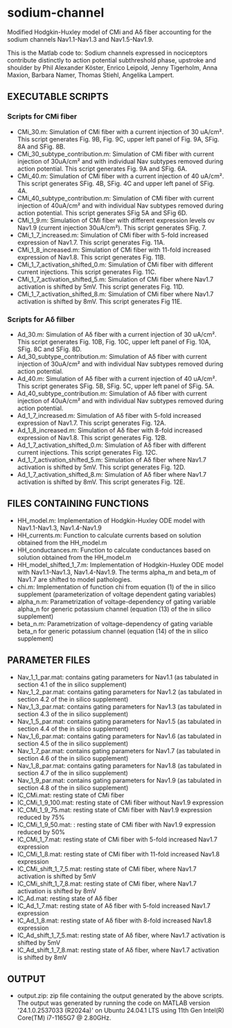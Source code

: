 # sodium-channel
Modified Hodgkin-Huxley model of CMi and A&delta; fiber accounting for the sodium channels Nav1.1-Nav1.3 and Nav1.5-Nav1.9.

This is the Matlab code to: Sodium channels expressed in nociceptors contribute distinctly to action potential subthreshold phase, upstroke and shoulder 
by Phil Alexander Köster, Enrico Leipold, Jenny Tigerholm, Anna Maxion, Barbara Namer, Thomas Stiehl, Angelika Lampert.

## EXECUTABLE SCRIPTS
### Scripts for CMi fiber
- CMi_30.m: Simulation of CMi fiber with a current injection of 30 uA/cm². This script generates Fig. 9B, Fig. 9C, upper left panel of Fig. 9A, SFig. 8A and SFig. 8B.
- CMi_30_subtype_contribution.m: Simulation of CMi fiber with current injection of 30uA/cm² and with individual Nav subtypes removed during action potential. This script generates Fig. 9A and SFig. 6A.
- CMi_40.m: Simulation of CMi fiber with a current injection of 40 uA/cm². This script generates SFig. 4B, SFig. 4C and upper left panel of SFig. 4A.
- CMi_40_subtype_contribution.m: Simulation of CMi fiber with current injection of 40uA/cm² and with individual Nav subtypes removed during action potential. This script generates SFig 5A and SFig 6D.
- CMi_1_9.m: Simulation of CMi fiber with different expression levels ov Nav1.9 (current injection 30uA/cm²). This script generates SFig. 7.
- CMi_1_7_increased.m: Simulation of CMi fiber with 5-fold increased expression of Nav1.7. This script generates Fig. 11A.
- CMi_1_8_increased.m: Simulation of CMi fiber with 11-fold increased expression of Nav1.8. This script generates Fig. 11B.
- CMi_1_7_activation_shifted_0.m: Simulation of CMi fiber with different current injections. This script generates Fig. 11C.
- CMi_1_7_activation_shifted_5.m: Simulation of CMi fiber where Nav1.7 activation is shifted by 5mV. This script generates Fig. 11D.
- CMi_1_7_activation_shifted_8.m: Simulation of CMi fiber where Nav1.7 activation is shifted by 8mV. This script generates Fig 11E.
### Scripts for A&delta; filber
- Ad_30.m: Simulation of A&delta; fiber with a current injection of 30 uA/cm². This script generates Fig. 10B, Fig. 10C, upper left panel of Fig. 10A, SFig. 8C and SFig. 8D.
- Ad_30_subtype_contribution.m: Simulation of A&delta; fiber with current injection of 30uA/cm² and with individual Nav subtypes removed during action potential. 
- Ad_40.m: Simulation of A&delta; fiber with a current injection of 40 uA/cm². This script generates SFig. 5B, SFig. 5C, upper left panel of SFig. 5A.
- Ad_40_subtype_contribution.m: Simulation of A&delta; fiber with current injection of 40uA/cm² and with individual Nav subtypes removed during action potential. 
- Ad_1_7_increased.m: Simulation of A&delta; fiber with 5-fold increased expression of Nav1.7. This script generates Fig. 12A.
- Ad_1_8_increased.m: Simulation of A&delta; fiber with 8-fold increased expression of Nav1.8. This script generates Fig. 12B.
- Ad_1_7_activation_shifted_0.m: Simulation of A&delta; fiber with different current injections. This script generates Fig. 12C.
- Ad_1_7_activation_shifted_5.m: Simulation of A&delta; fiber where Nav1.7 activation is shifted by 5mV. This script generates Fig. 12D.
- Ad_1_7_activation_shifted_8.m: Simulation of A&delta; fiber where Nav1.7 activation is shifted by 8mV. This script generates Fig. 12E.


## FILES CONTAINING FUNCTIONS
- HH_model.m: Implementation of Hodgkin-Huxley ODE model with Nav1.1-Nav1.3, Nav1.4-Nav1.9
- HH_currents.m: Function to calculate currents based on solution obtained from the HH_model.m
- HH_conductances.m: Function to calculate conductances based on solution obtained from the HH_model.m
- HH_model_shifted_1_7.m: Implementation of Hodgkin-Huxley ODE model with Nav1.1-Nav1.3, Nav1.4-Nav1.9. The terms alpha_m and beta_m of Nav1.7 are shifted to model pathologies.
- chi.m: Implementation of function chi from equation (1) of the in silico supplement (parameterization of voltage dependent gating variables)
- alpha_n.m: Parametrization of voltage-dependency of gating variable alpha_n for generic potassium channel (equation (13) of the in silico supplement)
- beta_n.m: Parametrization of voltage-dependency of gating variable beta_n for generic potassium channel (equation (14) of the in silico supplement)


## PARAMETER FILES
- Nav_1_1_par.mat: contains gating parameters for Nav1.1 (as tabulated in section 4.1 of the in silico supplement)
- Nav_1_2_par.mat: contains gating parameters for Nav1.2 (as tabulated in section 4.2 of the in silico supplement)
- Nav_1_3_par.mat: contains gating parameters for Nav1.3 (as tabulated in section 4.3 of the in silico supplement)
- Nav_1_5_par.mat: contains gating parameters for Nav1.5 (as tabulated in section 4.4 of the in silico supplement)
- Nav_1_6_par.mat: contains gating parameters for Nav1.6 (as tabulated in section 4.5 of the in silico supplement)
- Nav_1_7_par.mat: contains gating parameters for Nav1.7 (as tabulated in section 4.6 of the in silico supplement)
- Nav_1_8_par.mat: contains gating parameters for Nav1.8 (as tabulated in section 4.7 of the in silico supplement)
- Nav_1_9_par.mat: contains gating parameters for Nav1.9 (as tabulated in section 4.8 of the in silico supplement)
- IC_CMi.mat: resting state of CMi fiber
- IC_CMi_1_9_100.mat: resting state of CMi fiber without Nav1.9 expression
- IC_CMi_1_9_75.mat: resting state of CMi fiber with Nav1.9 expression reduced by 75%
- IC_CMi_1_9_50.mat: : resting state of CMi fiber with Nav1.9 expression reduced by 50%
- IC_CMi_1_7.mat: resting state of CMi fiber with 5-fold increased Nav1.7 expression 
- IC_CMi_1_8.mat: resting state of CMi fiber with 11-fold increased Nav1.8 expression 
- IC_CMi_shift_1_7_5.mat: resting state of CMi fiber, where Nav1.7 activation is shifted by 5mV
- IC_CMi_shift_1_7_8.mat: resting state of CMi fiber, where Nav1.7 activation is shifted by 8mV
- IC_Ad.mat: resting state of A&delta; fiber
- IC_Ad_1_7.mat: resting state of A&delta; fiber with 5-fold increased Nav1.7 expression 
- IC_Ad_1_8.mat: resting state of A&delta; fiber with 8-fold increased Nav1.8 expression 
- IC_Ad_shift_1_7_5.mat: resting state of A&delta; fiber, where Nav1.7 activation is shifted by 5mV
- IC_Ad_shift_1_7_8.mat: resting state of A&delta; fiber, where Nav1.7 activation is shifted by 8mV


## OUTPUT
- output.zip: zip file containing the output generated by the above scripts. The output was generated by running the code on MATLAB version '24.1.0.2537033 (R2024a)' on Ubuntu 24.04.1 LTS using 11th Gen Intel(R) Core(TM) i7-1165G7 @ 2.80GHz.
